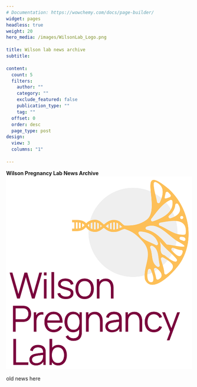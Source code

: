 ```yaml
---
# Documentation: https://wowchemy.com/docs/page-builder/
widget: pages
headless: true
weight: 20
hero_media: /images/WilsonLab_Logo.png

title: Wilson lab news archive
subtitle:

content:
  count: 5
  filters:
    author: ""
    category: ""
    exclude_featured: false
    publication_type: ""
    tag: ""
  offset: 0
  order: desc
  page_type: post
design:
  view: 3
  columns: "1"

---
```

**Wilson Pregnancy Lab News Archive**
![](./images/WilsonLab_Logo.png)

old news here
